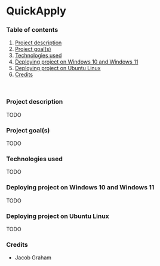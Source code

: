# QuickApply

### Table of contents
1. [Project description](#description)<br/>
2. [Project goal(s)](#goals)<br/>
3. [Technologies used](#technologies)<br/>
4. [Deploying project on Windows 10 and Windows 11](#deploying_on_windows)<br/>
5. [Deploying project on Ubuntu Linux](#deploying_on_ubuntu)<br/>
6. [Credits](#credits)<br/>
<br/>

### <a name="description" title="A description of QuickApply">Project description</a>
<p>TODO</p>

### <a name="goals" title="The goals I want to accomplish from creating QuickApply">Project goal(s)</a>
<p>TODO</p>

### <a name="technologies" title="The technologies used in the creation of QuickApply">Technologies used</a>
<p>TODO</p>

### <a name="deploying_on_windows" title="The steps which must be taken to deploy and run QuickApply on Windows 10 and 11">Deploying project on Windows 10 and Windows 11</a>
<p>TODO</p>

### <a name="deploying_on_ubuntu" title="The steps which must be taken to deploy and run QuickApply on Ubuntu Linux">Deploying project on Ubuntu Linux</a>
<p>TODO</p>

### <a name="credits" title="A list of people who have contributed to the creation of QuickApply">Credits</a>
<ul>
    <li>Jacob Graham</li>
</ul>
